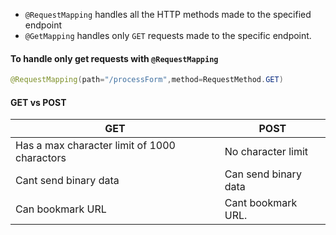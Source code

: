 - `@RequestMapping` handles all the HTTP methods made to the specified endpoint
- `@GetMapping` handles only `GET` requests made to the specific endpoint.

#### To handle only get requests with `@RequestMapping`
```java
@RequestMapping(path="/processForm",method=RequestMethod.GET)
```

#### GET vs POST

| GET                                          | POST                 |
| -------------------------------------------- | -------------------- |
| Has a max character limit of 1000 charactors | No character limit   |
| Cant send binary data                        | Can send binary data |
| Can bookmark URL                             | Cant bookmark URL.   |
